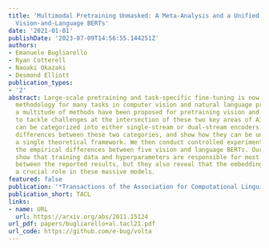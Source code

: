 ```yaml
---
title: 'Multimodal Pretraining Unmasked: A Meta-Analysis and a Unified Framework of
  Vision-and-Language BERTs'
date: '2021-01-01'
publishDate: '2023-07-09T14:56:55.144251Z'
authors:
- Emanuele Bugliarello
- Ryan Cotterell
- Naoaki Okazaki
- Desmond Elliott
publication_types:
- '2'
abstract: Large-scale pretraining and task-specific fine-tuning is now the standard
  methodology for many tasks in computer vision and natural language processing. Recently,
  a multitude of methods have been proposed for pretraining vision and language BERTs
  to tackle challenges at the intersection of these two key areas of AI. These models
  can be categorized into either single-stream or dual-stream encoders. We study the
  differences between these two categories, and show how they can be unified under
  a single theoretical framework. We then conduct controlled experiments to discern
  the empirical differences between five vision and language BERTs. Our experiments
  show that training data and hyperparameters are responsible for most of the differences
  between the reported results, but they also reveal that the embedding layer plays
  a crucial role in these massive models.
featured: false
publication: '*Transactions of the Association for Computational Linguistics*'
publication_short: TACL
links:
- name: URL
  url: https://arxiv.org/abs/2011.15124
url_pdf: papers/bugliarello+al.tacl21.pdf
url_code: https://github.com/e-bug/volta
---
```



